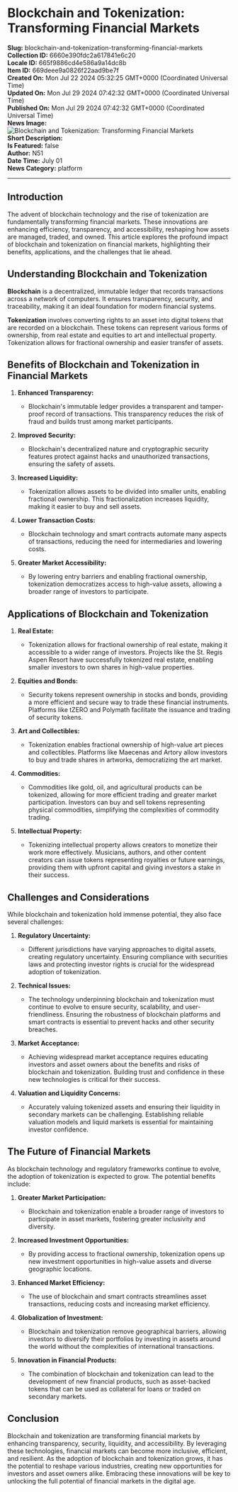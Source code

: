 # Blockchain and Tokenization: Transforming Financial Markets

**Slug:** blockchain-and-tokenization-transforming-financial-markets  
**Collection ID:** 6660e390fdc2a617841e6c20  
**Locale ID:** 665f9886cd4e586a9a14dc8b  
**Item ID:** 669deee9a0826f22aad9be7f  
**Created On:** Mon Jul 22 2024 05:32:25 GMT+0000 (Coordinated Universal Time)  
**Updated On:** Mon Jul 29 2024 07:42:32 GMT+0000 (Coordinated Universal Time)  
**Published On:** Mon Jul 29 2024 07:42:32 GMT+0000 (Coordinated Universal Time)  
**News Image:** ![Blockchain and Tokenization: Transforming Financial Markets](https://uploads-ssl.webflow.com/665f9886cd4e586a9a14dc8c/669dedc4a91f56925811447e__Blockchain%20and%20Tokenization%20Transforming%20Financial%20Markets%20.png)  
**Short Description:**  
**Is Featured:** false  
**Author:** N51  
**Date Time:** July 01  
**News Category:** platform

---

## Introduction

The advent of blockchain technology and the rise of tokenization are fundamentally transforming financial markets. These innovations are enhancing efficiency, transparency, and accessibility, reshaping how assets are managed, traded, and owned. This article explores the profound impact of blockchain and tokenization on financial markets, highlighting their benefits, applications, and the challenges that lie ahead.

## Understanding Blockchain and Tokenization

**Blockchain** is a decentralized, immutable ledger that records transactions across a network of computers. It ensures transparency, security, and traceability, making it an ideal foundation for modern financial systems.

**Tokenization** involves converting rights to an asset into digital tokens that are recorded on a blockchain. These tokens can represent various forms of ownership, from real estate and equities to art and intellectual property. Tokenization allows for fractional ownership and easier transfer of assets.

## Benefits of Blockchain and Tokenization in Financial Markets

1. **Enhanced Transparency:**
   - Blockchain's immutable ledger provides a transparent and tamper-proof record of transactions. This transparency reduces the risk of fraud and builds trust among market participants.

2. **Improved Security:**
   - Blockchain's decentralized nature and cryptographic security features protect against hacks and unauthorized transactions, ensuring the safety of assets.

3. **Increased Liquidity:**
   - Tokenization allows assets to be divided into smaller units, enabling fractional ownership. This fractionalization increases liquidity, making it easier to buy and sell assets.

4. **Lower Transaction Costs:**
   - Blockchain technology and smart contracts automate many aspects of transactions, reducing the need for intermediaries and lowering costs.

5. **Greater Market Accessibility:**
   - By lowering entry barriers and enabling fractional ownership, tokenization democratizes access to high-value assets, allowing a broader range of investors to participate.

## Applications of Blockchain and Tokenization

1. **Real Estate:**
   - Tokenization allows for fractional ownership of real estate, making it accessible to a wider range of investors. Projects like the St. Regis Aspen Resort have successfully tokenized real estate, enabling smaller investors to own shares in high-value properties.

2. **Equities and Bonds:**
   - Security tokens represent ownership in stocks and bonds, providing a more efficient and secure way to trade these financial instruments. Platforms like tZERO and Polymath facilitate the issuance and trading of security tokens.

3. **Art and Collectibles:**
   - Tokenization enables fractional ownership of high-value art pieces and collectibles. Platforms like Maecenas and Artory allow investors to buy and trade shares in artworks, democratizing the art market.

4. **Commodities:**
   - Commodities like gold, oil, and agricultural products can be tokenized, allowing for more efficient trading and greater market participation. Investors can buy and sell tokens representing physical commodities, simplifying the complexities of commodity trading.

5. **Intellectual Property:**
   - Tokenizing intellectual property allows creators to monetize their work more effectively. Musicians, authors, and other content creators can issue tokens representing royalties or future earnings, providing them with upfront capital and giving investors a stake in their success.

## Challenges and Considerations

While blockchain and tokenization hold immense potential, they also face several challenges:

1. **Regulatory Uncertainty:**
   - Different jurisdictions have varying approaches to digital assets, creating regulatory uncertainty. Ensuring compliance with securities laws and protecting investor rights is crucial for the widespread adoption of tokenization.

2. **Technical Issues:**
   - The technology underpinning blockchain and tokenization must continue to evolve to ensure security, scalability, and user-friendliness. Ensuring the robustness of blockchain platforms and smart contracts is essential to prevent hacks and other security breaches.

3. **Market Acceptance:**
   - Achieving widespread market acceptance requires educating investors and asset owners about the benefits and risks of blockchain and tokenization. Building trust and confidence in these new technologies is critical for their success.

4. **Valuation and Liquidity Concerns:**
   - Accurately valuing tokenized assets and ensuring their liquidity in secondary markets can be challenging. Establishing reliable valuation models and liquid markets is essential for maintaining investor confidence.

## The Future of Financial Markets

As blockchain technology and regulatory frameworks continue to evolve, the adoption of tokenization is expected to grow. The potential benefits include:

1. **Greater Market Participation:**
   - Blockchain and tokenization enable a broader range of investors to participate in asset markets, fostering greater inclusivity and diversity.

2. **Increased Investment Opportunities:**
   - By providing access to fractional ownership, tokenization opens up new investment opportunities in high-value assets and diverse geographic locations.

3. **Enhanced Market Efficiency:**
   - The use of blockchain and smart contracts streamlines asset transactions, reducing costs and increasing market efficiency.

4. **Globalization of Investment:**
   - Blockchain and tokenization remove geographical barriers, allowing investors to diversify their portfolios by investing in assets around the world without the complexities of international transactions.

5. **Innovation in Financial Products:**
   - The combination of blockchain and tokenization can lead to the development of new financial products, such as asset-backed tokens that can be used as collateral for loans or traded on secondary markets.

## Conclusion

Blockchain and tokenization are transforming financial markets by enhancing transparency, security, liquidity, and accessibility. By leveraging these technologies, financial markets can become more inclusive, efficient, and resilient. As the adoption of blockchain and tokenization grows, it has the potential to reshape various industries, creating new opportunities for investors and asset owners alike. Embracing these innovations will be key to unlocking the full potential of financial markets in the digital age.

